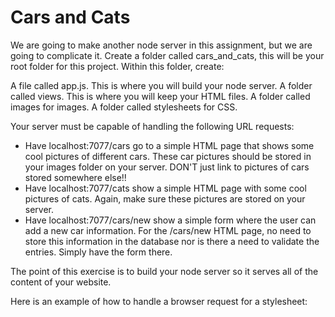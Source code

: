 # Cars and Cats

We are going to make another node server in this assignment, but we are going to complicate it. Create a folder called cars_and_cats, this will be your root folder for this project.  Within this folder, create:

A file called app.js.  This is where you will build your node server.
A folder called views.  This is where you will keep your HTML files.
A folder called images for images.
A folder called stylesheets for CSS.

Your server must be capable of handling the following URL requests:
* Have localhost:7077/cars go to a simple HTML page that shows some cool pictures of different cars.  These car pictures should be stored in your images folder on your server.  DON'T just link to pictures of cars stored somewhere else!!
* Have localhost:7077/cats show a simple HTML page with some cool pictures of cats.  Again, make sure these pictures are stored on your server.
* Have localhost:7077/cars/new show a simple form where the user can add a new car information. For the /cars/new HTML page, no need to store this information in the database nor is there a need to validate the entries. Simply have the form there.

The point of this exercise is to build your node server so it serves all of the content of your website. 

Here is an example of how to handle a browser request for a stylesheet:
